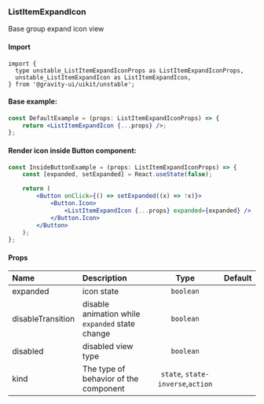 ### ListItemExpandIcon

Base group expand icon view

#### Import

```tsx
import {
  type unstable_ListItemExpandIconProps as ListItemExpandIconProps,
  unstable_ListItemExpandIcon as ListItemExpandIcon,
} from '@gravity-ui/uikit/unstable';
```

#### Base example:

```jsx
const DefaultExample = (props: ListItemExpandIconProps) => {
    return <ListItemExpandIcon {...props} />;
};
```

<ListItemExpandIconDefault />

#### Render icon inside Button component:

```jsx
const InsideButtonExample = (props: ListItemExpandIconProps) => {
    const [expanded, setExpanded] = React.useState(false);

    return (
        <Button onClick={() => setExpanded((x) => !x)}>
            <Button.Icon>
                <ListItemExpandIcon {...props} expanded={expanded} />
            </Button.Icon>
        </Button>
    );
};
```

<ListItemExpandIconInsideButton />

#### Props

| Name              | Description                                     |               Type                | Default |
| :---------------- | :---------------------------------------------- | :-------------------------------: | :-----: |
| expanded          | icon state                                      |             `boolean`             |         |
| disableTransition | disable animation while `expanded` state change |             `boolean`             |         |
| disabled          | disabled view type                              |             `boolean`             |         |
| kind              | The type of behavior of the component           | `state`, `state-inverse`,`action` |         |
